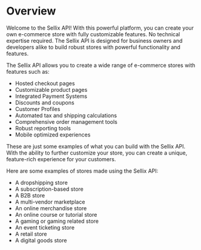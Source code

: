 # Overview

Welcome to the Sellix API! With this powerful platform, you can create your own e-commerce store with fully customizable features. No technical expertise required. The Sellix API is designed for business owners and developers alike to build robust stores with powerful functionality and features.

The Sellix API allows you to create a wide range of e-commerce stores with features such as:

- Hosted checkout pages
- Customizable product pages
- Integrated Payment Systems
- Discounts and coupons
- Customer Profiles
- Automated tax and shipping calculations
- Comprehensive order management tools
- Robust reporting tools
- Mobile optimized experiences

These are just some examples of what you can build with the Sellix API. With the ability to further customize your store, you can create a unique, feature-rich experience for your customers.

Here are some examples of stores made using the Sellix API:

- A dropshipping store
- A subscription-based store
- A B2B store
- A multi-vendor marketplace
- An online merchandise store
- An online course or tutorial store
- A gaming or gaming related store
- An event ticketing store
- A retail store
- A digital goods store
